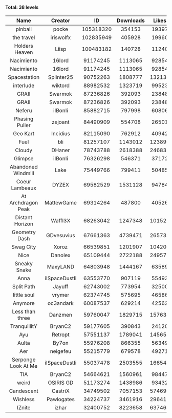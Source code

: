 #### Total: 38 levels

| Name | Creator | ID | Downloads | Likes |
|:---:|:---:|:---:|:---:|:---:|
| pinball | pocke | 105318320 | 354153 | 19397
| the travel | iriswolfx | 102835949 | 405928 | 19960
| Holders Heaven | Liisp | 100483182 | 140728 | 11240
| Nacimiento | 16lord | 91174245 | 1113065 | 92854
| Nacimiento | 16lord | 91174245 | 1113065 | 92854
| Spacestation | Splinter25 | 90752263 | 1808777 | 132136
| interlude | wiktord | 88982532 | 1323719 | 99523
| GRAII | Swarmok | 87236826 | 392093 | 23848
| GRAII | Swarmok | 87236826 | 392093 | 23848
| Neferu | iIBonIi | 85882715 | 797998 | 60806
| Phasing Puller | zejoant | 84490909 | 554708 | 26501
| Geo Kart | Incidius | 82115090 | 762912 | 40942
| Fuel | bli | 81257107 | 1143012 | 123890
| Cloudy | DHaner | 78743788 | 2618388 | 246832
| Glimpse | iIBonIi | 76326298 | 546371 | 37172
| Abandoned Windmill | Lake | 75449766 | 799411 | 50485
| Coeur Lambeaux | DYZEX | 69582529 | 1531128 | 94784
| At Archdragon Peak | MattewGame | 69314264 | 487800 | 40526
| Distant Horizon | Waffl3X | 68263042 | 1247348 | 101528
| Geometry Dash | GDvesuvius | 67661363 | 4739471 | 265730
| Swag City | Xoroz | 66539851 | 1201907 | 104203
| Nice | Danolex | 65109444 | 2722188 | 249578
| Sneaky Snake | MaxyLAND | 64803948 | 1444167 | 63589
| Anna | iISpaceDustIi | 63553770 | 907119 | 55493
| Split Path | Jayuff | 62743002 | 773954 | 32500
| little soul | vrymer | 62374745 | 575695 | 46586
| Anymore | oc3andark | 60087537 | 629214 | 42562
| Less than three | Danzmen | 59760047 | 1829715 | 157631
| TranquillitY | BryanC2 | 59177605 | 390843 | 24120
| Ayu | Retropt | 57551137 | 1789041 | 145656
| Aulta | By7on | 55976208 | 866355 | 56349
| Aer | neigefeu | 55215779 | 679578 | 49271
| Serponge Look At Me | iISpaceDustIi | 55037478 | 2503555 | 166547
|  TIA | BryanC2 | 54664621 | 1560961 | 98447
| weird | OSIRIS GD | 51173274 | 1438986 | 93432
| Candescent | CastriX | 34749502 | 7057153 | 574695
| Wishless | Pawlogates | 34224737 | 3461916 | 296416
| IZnite | izhar | 32400752 | 8223658 | 637465
